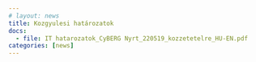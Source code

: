```yaml
---
# layout: news
title: Kozgyulesi határozatok
docs:
  - file: IT hatarozatok_CyBERG Nyrt_220519_kozzetetelre_HU-EN.pdf
categories: [news]
---
```

